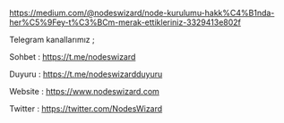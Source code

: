 https://medium.com/@nodeswizard/node-kurulumu-hakk%C4%B1nda-her%C5%9Fey-t%C3%BCm-merak-ettikleriniz-3329413e802f





Telegram kanallarımız ;

Sohbet : https://t.me/nodeswizard

Duyuru : https://t.me/nodeswizardduyuru

Website : https://www.nodeswizard.com

Twitter : https://twitter.com/NodesWizard








